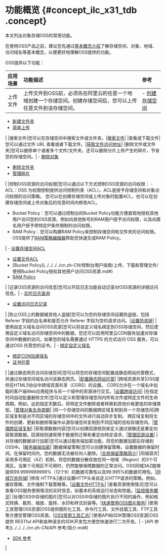 # 功能概览 {#concept_ilc_x31_tdb .concept}

本文列出对象存储OSS的常用功能。

在使用OSS产品之前，建议您先通过[基本概念介绍](../../../../cn.zh-CN/开发指南/基本概念介绍.md#)了解存储空间、对象、地域、访问域名等基本概念，以便更好地理解OSS提供的功能。

OSS提供以下功能：

|应用场景|功能描述|参考|
|:---|:---|:-|
|上传文件|上传文件到OSS前，必须先在阿里云的任意一个地域创建一个存储空间。创建存储空间后，您可以上传任意文件到该存储空间。| -   [创建存储空间](../../../../cn.zh-CN/开发指南/存储空间（Bucket）/创建存储空间.md#)
-   [新建文件夹](../../../../cn.zh-CN/控制台用户指南/上传、下载和管理文件/新建文件夹.md#)
-   [简单上传](../../../../cn.zh-CN/开发指南/上传文件（Object）/简单上传.md#)

 |
|搜索文件|您可以在存储空间中搜索文件或文件夹。|[搜索文件](../../../../cn.zh-CN/控制台用户指南/上传、下载和管理文件/搜索文件.md#)|
|查看或下载文件|您可以通过文件 URL 查看或者下载文件。|[获取文件访问地址](../../../../cn.zh-CN/控制台用户指南/上传、下载和管理文件/下载文件.md#)|
|删除文件或文件夹|您可以删除单个或者多个文件/文件夹，还可以删除分片上传产生的碎片，节省您的存储空间。| -   [删除对象](../../../../cn.zh-CN/开发指南/管理文件/删除文件.md#)
-   [删除文件夹](../../../../cn.zh-CN/控制台用户指南/上传、下载和管理文件/删除文件夹.md#)
-   [管理碎片](../../../../cn.zh-CN/控制台用户指南/管理碎片.md#)

 |
|控制OSS资源的访问权限|您可以通过以下方式控制OSS资源的访问权限： -   ACL：OSS 为权限控制提供访问控制列表（ACL）。ACL是授予存储空间和对象访问权限的访问策略。 您可以在创建存储空间或上传对象时配置ACL，也可以在创建存储空间或上传对象后的任意时间内修改ACL。
-   Bucket Policy：您可以通过控制台的Bucket Policy功能方便直观地授权其他用户访问您的OSS资源，例如向其他账号的RAM用户授予访问权限，以及向匿名用户授予带特定IP条件限制的访问权限。
-   RAM Policy：您可以构建RAM Policy来控制存储空间和文件夹的访问权限。OSS提供了[RAM策略编辑器](../../../../cn.zh-CN/常用工具/RAM策略编辑器.md#)帮助您快速生成RAM Policy。

 | -   [设置存储空间ACL](../../../../cn.zh-CN/开发指南/存储空间（Bucket）/设置存储空间读写权限（ACL）.md#)
-   [设置文件ACL](../../../../cn.zh-CN/控制台用户指南/上传、下载和管理文件/设置文件读写权限ACL.md#)
-   [Bucket Policy](../../../../cn.zh-CN/控制台用户指南/上传、下载和管理文件/使用Bucket Policy授权其他用户访问OSS资源.md#)
-   [RAM Policy](../../../../cn.zh-CN/开发指南/权限控制/权限控制概述.md#)

 |
|记录OSS资源的访问信息|您可以开启日志功能自动记录对OSS资源的详细访问信息。| -   [实时日志查询](../../../../cn.zh-CN/开发指南/日志管理/实时日志查询.md#)
-   [设置访问日志记录](../../../../cn.zh-CN/开发指南/日志管理/访问日志存储.md#)

 |
|防止OSS上的数据被其他人盗链|您可以为您的存储空间设置防盗链，包括 Referer 字段的白名单和是否允许 Referer 字段为空的请求访问。|[设置防盗链](../../../../cn.zh-CN/开发指南/存储空间（Bucket）/设置防盗链.md#)|
|使用自定义域名访问OSS资源|您可以将自定义域名绑定到OSS存储空间，然后使用自定义域名访问存储空间中的数据。您还可以启用阿里云CDN服务加速对存储空间中数据的访问。如果您的域名需要通过 HTTPS 的方式访问 OSS 服务，可以通过OSS 托管您的证书。| -   [绑定自定义域名](../../../../cn.zh-CN/开发指南/存储空间（Bucket）/绑定自定义域名.md#)
-   [绑定CDN加速域名](../../../../cn.zh-CN/控制台用户指南/管理存储空间/管理域名/绑定CDN加速域名.md#)
-   [证书托管](../../../../cn.zh-CN/控制台用户指南/管理存储空间/管理域名/证书托管.md#)

 |
|通过静态网页访问存储空间|您可以将您的存储空间配置成静态网站托管模式，并通过存储空间域名访问该静态网页。|[配置静态网站托管](../../../../cn.zh-CN/开发指南/静态网站托管/配置静态网站托管.md#)|
|跨域资源共享|OSS提供在HTML5协议中跨域资源共享（CORS）的设置。 CORS允许在一个域名中加载的客户端Web应用程序与另一个域中的资源进行交互。|[设置跨域访问](../../../../cn.zh-CN/开发指南/存储空间（Bucket）/设置跨域资源共享.md#)|
|在指定时间自动批量删除文件|您可以定义和管理存储空间内所有文件或特定文件的生命周期。例如，达到指定天数后，将特定文件删除或者转换到其他价格更低的存储类型。|[管理对象生命周期](../../../../cn.zh-CN/开发指南/文件生命周期/管理文件生命周期.md#)|
|将一个存储空间的数据跨区域复制到另一个存储空间|跨区域复制是对不同区域的存储空间中的文件进行自动异步复制。 跨区域复制将文件的创建、更新和删除等操作从源存储空间复制到不同区域的目标存储空间。|[管理跨区域复制](../../../../cn.zh-CN/开发指南/数据容灾/管理跨区域复制.md#)|
|获取源数据内容|您可以创建回源规则来定义通过镜像还是重定向获取源数据。回源规则通常用于数据热迁移和重定向特定请求。|[管理回源设置](../../../../cn.zh-CN/开发指南/管理文件/管理回源设置.md#)|
|对存储的数据进行加密|您可以通过服务端加密功能，将您的数据加密后存储到OSS中。|[服务器端加密](../../../../cn.zh-CN/开发指南/数据加密/服务器端加密.md#)|
|数据保留策略|您可以创建保留策略，设置数据的保留时间。在保留时间内，您的数据无法被任何人删除。|[合规保留策略简介](../../../../cn.zh-CN/开发指南/合规保留策略/合规保留策略简介.md#)|
|同城容灾|采用多可用区（AZ）机制，将您的数据分散存放在同一地域（Region）的3个可用区。当某个可用区不可用时，仍然能够保障数据的正常访问。OSS同城3AZ能够提供99.9999999999%（12个9）的数据可靠性以及99.995%的数据可用性。|[同城冗余存储](../../../../cn.zh-CN/开发指南/数据容灾/同城冗余存储.md#)|
|修改 HTTP头|通过设置HTTP头来自定义HTTP请求的策略。例如，缓存策略、文件强制下载策略等。|[设置文件HTTP头](../../../../cn.zh-CN/控制台用户指南/上传、下载和管理文件/设置文件HTTP头.md#)|
|查看资源使用情况|您可以查看OSS服务使用情况的实时信息，如基本的系统运行状态和性能。|[监控服务概览](../../../../cn.zh-CN/开发指南/监控服务/监控服务概览.md#)|
|处理OSS中存储的图片|您可以对OSS中存储的图片执行不同的操作，例如格式转换、裁剪、缩放、旋转、水印和样式封装等。|[快速使用OSS图片服务](../../../../cn.zh-CN/数据处理/图片处理指南/快速使用OSS图片服务.md#)|
|使用工具管理OSS资源|OSS提供图形化工具、命令行工具、文件挂载工具、FTP工具等方便您管理OSS资源。|[OSS常用工具汇总](../../../../cn.zh-CN/常用工具/OSS常用工具汇总.md#)|
|使用API和SDK管理OSS资源|OSS 提供 RESTful API和各种语言的SDK开发包方便您快速进行二次开发。| -   [API 参考](../../../../cn.zh-CN/API 参考/简介.md#)
-   [SDK 参考](https://help.aliyun.com/document_detail/52834.html)

 |

